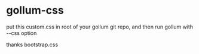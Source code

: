 gollum-css
==========

put this custom.css in root of your gollum git repo, and then run gollum with --css option

thanks bootstrap.css
